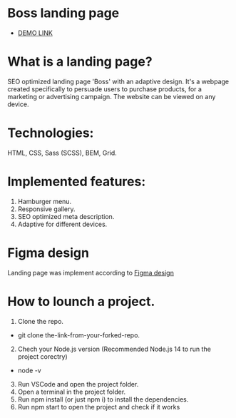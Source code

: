 
# Boss landing page
- [DEMO LINK](https://vladyslava-buzova.github.io/boss-landing)

# What is a landing page?
SEO optimized landing page 'Boss' with an adaptive design.
It's a webpage created specifically to persuade users to purchase products, for a marketing or advertising campaign.
The website can be viewed on any device.

# Technologies:
HTML, CSS, Sass (SCSS), BEM, Grid.

# Implemented features:
1. Hamburger menu.
2. Responsive gallery.
3. SEO optimized meta description.
4. Adaptive for different devices.

# Figma design
Landing page was implement according to
[Figma design](https://www.figma.com/file/RWScbRqfMiupSIXuihheey/BOSE-(Copy)?node-id=0%3A1&t=GDEMzP78gSRqotVU-0)

# How to lounch a project.
1. Clone the repo.
  - git clone the-link-from-your-forked-repo.
2. Chech your Node.js version (Recommended Node.js 14 to run the project corectry)
  - node -v
3. Run VSCode and open the project folder.
4. Open a terminal in the project folder.
5. Run npm install (or just npm i) to install the dependencies.
6. Run npm start to open the project and check if it works
